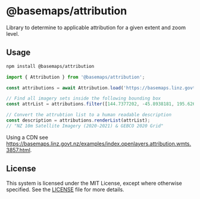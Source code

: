 # @basemaps/attribution

Library to determine to applicable attribution for a given extent and zoom level.

## Usage

```bash
npm install @basemaps/attribution
```

```typescript
import { Attribution } from '@basemaps/attribution';

const attributions = await Attribution.load('https://basemaps.linz.govt.nz/v1/tiles/aerial/EPSG:3857/attribution.json?api=...');

// Find all imagery sets inside the following bounding box
const attrList = attributions.filter([144.7377202, -45.8938181, 195.62639, -37.65336], 6);

// Convert the attrubtion list to a human readable description
const description = attributions.renderList(attrList);
// "NZ 10m Satellite Imagery (2020-2021) & GEBCO 2020 Grid"
```

Using a CDN see https://basemaps.linz.govt.nz/examples/index.openlayers.attribution.wmts.3857.html.

## License

This system is licensed under the MIT License, except where otherwise specified. See the [LICENSE](https://github.com/linz/basemaps/blob/master/LICENSE) file for more details.
